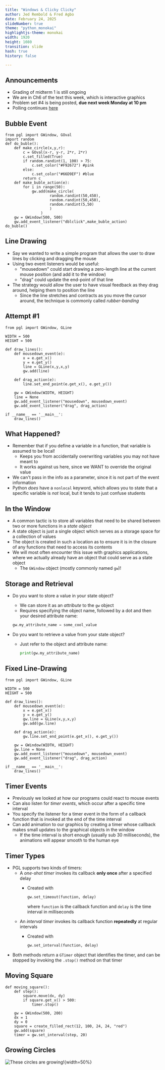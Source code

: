 ```yaml
---
title: "Windows & Clicky Clicky"
author: Jed Rembold & Fred Agbo
date: February 24, 2025
slideNumber: true
theme: "python_monokai"
highlightjs-theme: monokai
width: 1920
height: 1080
transition: slide
hash: true
history: false

---
```



## Announcements
- Grading of midterm 1 is still ongoing
- We are in Ch6 of the text this week, which is interactive graphics
- Problem set #4 is being posted, __due next week Monday at 10 pm__
- Polling continues [here](https://www.polleverywhere.com/agbofred203)


<!-- 
## Review Question
::::::cols
::::col
Which of the below images is the mostly likely output of the code to the right?

<div style="display: flex; flex-wrap: wrap; justify-content:center;">
<div><img src="../images/random_revq1.png" style="flex-grow:1; object-fit:cover; height:330px; border:solid white 2px;"/></div>
<div><img src="../images/random_revq2.png" style="flex-grow:1; object-fit:cover; height:330px; border:solid white 2px;"/></div>
<div><img src="../images/random_revq3.png" style="flex-grow:1; object-fit:cover; height:330px; border:solid white 2px;"/></div>
<div><img src="../images/random_revq4.png" style="flex-grow:1; object-fit:cover; height:330px; border:solid white 2px;"/></div>
</div>
::::

::::{.col style='flex-grow:1.2;'}
```{.python style='max-height:950px; font-size:.75em;'}
def make_circle(x,y,r):
    c = GOval(x-r, y-r, 2*r, 2*r)
    c.set_filled(True)
    if randint(1, 100) > 75:
        c.set_color("#F92672") #pink
    else:
        c.set_color("#66D9EF") #blue
    return c

gw = GWindow(500, 500)
for i in range(50):
    gw.add(make_circle(
            randint(50,450), 
            randint(50,450), 
            randint(5,50)
            )
          )
```
::::
:::::: -->

## Bubble Event
```{.python style="max-height:800px;"}
from pgl import GWindow, GOval
import random
def do_buble():
    def make_circle(x,y,r):
        c = GOval(x-r, y-r, 2*r, 2*r)
        c.set_filled(True)
        if random.randint(1, 100) > 75:
            c.set_color("#F92672") #pink
        else:
            c.set_color("#66D9EF") #blue
        return c
    def make_buble_action(e):
        for i in range(50):
            gw.add(make_circle(
                    random.randint(50,450), 
                    random.randint(50,450), 
                    random.randint(5,50)
                    )
                )
    gw = GWindow(500, 500)
    gw.add_event_listener("dblclick",make_buble_action)
do_buble()

```

## Line Drawing
- Say we wanted to write a simple program that allows the user to draw lines by clicking and dragging the mouse
- Using two event listeners would be useful:
	- "mousedown" could start drawing a zero-length line at the current mouse position (and add it to the window)
	- "drag" could update the end-point of that line
- The strategy would allow the user to have visual feedback as they drag around, helping them to position the line
	- Since the line stretches and contracts as you move the cursor around, the technique is commonly called _rubber-banding_

## Attempt #1
```{.python .badcode style="max-height:800px;"}
from pgl import GWindow, GLine

WIDTH = 500
HEIGHT = 500

def draw_lines():
	def mousedown_event(e):
		x = e.get_x()
		y = e.get_y()
		line = GLine(x,y,x,y)
		gw.add(line)

	def drag_action(e):
		line.set_end_point(e.get_x(), e.get_y())

	gw = GWindow(WIDTH, HEIGHT)
	line = None
	gw.add_event_listener("mousedown", mousedown_event)
	gw.add_event_listener("drag", drag_action)

if __name__ == '__main__':
	draw_lines()
```

## What Happened?
- Remember that if you define a variable in a function, that variable is assumed to be local!
	- Keeps you from accidentally overwriting variables you may not have meant to
	- It works against us here, since we WANT to override the original value
- We can't pass in the info as a parameter, since it is not part of the event information
- Python _does_ have a `nonlocal` keyword, which allows you to state that a specific variable is _not_ local, but it tends to just confuse students



## In the Window
- A common tactic is to store all variables that need to be shared between two or more functions in a _state object_
- A state object is just a single object which serves as a storage space for a collection of values
- The object is created in such a location as to ensure it is in the closure of any functions that need to access its contents
- We will most often encounter this issue with graphics applications, where we actually already have an object that could serve as a state object
    - The `GWindow` object (mostly commonly named `gw`)!


## Storage and Retrieval
- Do you want to store a value in your state object?
    - We can store it as an _attribute_ to the `gw` object
    - Requires specifying the object name, followed by a dot and then your desired attribute name:
    
    ```python
    gw.my_attribute_name = some_cool_value
    ```
- Do you want to retrieve a value from your state object?
    - Just refer to the object and attribute name:
      
      ```python
      print(gw.my_attribute_name)
      ```



<!--
## Using `GState`
- The PGL library has a `GState` object type that we can import to use for sharing data between callback functions
- Create a variable, conventionally called `gs` immediately after creating the window:
```python
gw = GWindow(WIDTH, HEIGHT)
gs = GState()
```
- Value to be shared can be stored as part of the `gs` variable as an object attribute, which we will talk much more about in Ch 9
	- For now, shared variables should include `gs` and then a period before the variable name.
	- So `line` will become `gs.line` everywhere in our example
-->

## Fixed Line-Drawing
```{.python style="max-height:800px;"}
from pgl import GWindow, GLine

WIDTH = 500
HEIGHT = 500

def draw_lines():
	def mousedown_event(e):
		x = e.get_x()
		y = e.get_y()
		gw.line = GLine(x,y,x,y)
		gw.add(gw.line)

	def drag_action(e):
		gw.line.set_end_point(e.get_x(), e.get_y())

	gw = GWindow(WIDTH, HEIGHT)
	gw.line = None
	gw.add_event_listener("mousedown", mousedown_event)
	gw.add_event_listener("drag", drag_action)

if __name__ == '__main__':
	draw_lines()
```



## Timer Events
- Previously we looked at how our programs could react to mouse events
- Can also listen for _timer events_, which occur after a specific time interval
- You specify the listener for a timer event in the form of a callback function that is invoked at the end of the time interval
- Can add animation to our graphics by creating a timer whose callback makes small updates to the graphical objects in the window
	- If the time interval is short enough (usually sub 30 milliseconds), the animations will appear smooth to the human eye


## Timer Types
- PGL supports two kinds of timers:
	- A _one-shot timer_ invokes its callback **only once** after a specified delay
		- Created with

		  ```python
		  gw.set_timeout(function, delay)
		  ```
		  where `function` is the callback function and `delay` is the time interval in milliseconds
	- An _interval timer_ invokes its callback function **repeatedly** at regular intervals
		- Created with

			```python
			gw.set_interval(function, delay)
			```
- Both methods return a `GTimer` object that identifies the timer, and can be stopped by invoking the `.stop()` method on that timer


## Moving Square
```{.python style="max-height:900px"}
def moving_square():
    def step():
		square.move(dx, dy)
		if square.get_x() > 500:
			timer.stop()

	gw = GWindow(500, 200)
	dx = 1
	dy = 0
	square = create_filled_rect(12, 100, 24, 24, "red")
	gw.add(square)
	timer = gw.set_interval(step, 20)
```

## Growing Circles
![These circles are growing!](../images/GrowingCircles.gif){width=50%}


<!-- ## Mid-term test
- Test will take place during the **class time 0n Friday**.
- Those with accommodations should already contact the testing center and cc me.
- Practice questions are posted on this week's module
- Basic things to keep in mind:
	- The test contain detailed information to guide on what to expect. ***Read it carefully***
	- The exam is partially open, and thus you are free to utilize:
		- The text
		- Your notes
		- Class slides
		- Any past work you have done as part of sections, problem sets, or projects, provided it has been uploaded, and you access it through GitHub.

## Mid-term test 		
- You are allowed to use a computer for ease of typing and accessing the above resources, 
- You are **prohibited** from accessing and using any editor or terminal to run your code. 
	- Visual Studio Code or any similar editor should **never** be open on your computer during this exam. 
- Additionally, you are **prohibited** from accessing outside internet resources beyond the webpages described above.
- practice questions (2 at least) will be posted today and Wednesday
	- first practice questions would be sent in PDF
	- second practice questions would be on canvas -->


